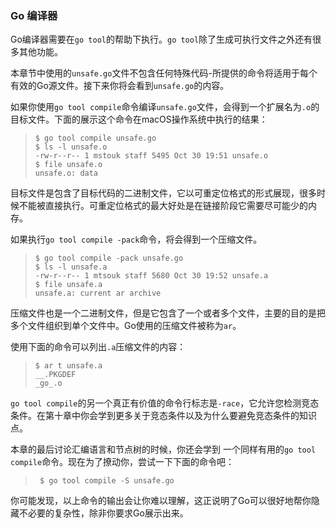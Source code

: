 ### Go 编译器

Go编译器需要在```go tool```的帮助下执行。```go tool```除了生成可执行文件之外还有很多其他功能。

本章节中使用的```unsafe.go```文件不包含任何特殊代码-所提供的命令将适用于每个有效的Go源文件。接下来你将会看到```unsafe.go```的内容。

如果你使用```go tool compile```命令编译```unsafe.go```文件，会得到一个扩展名为```.o```的目标文件。下面的展示这个命令在macOS操作系统中执行的结果：

> ```shell
> $ go tool compile unsafe.go
> $ ls -l unsafe.o
> -rw-r--r-- 1 mstouk staff 5495 Oct 30 19:51 unsafe.o
> $ file unsafe.o
> unsafe.o: data
> ```

目标文件是包含了目标代码的二进制文件，它以可重定位格式的形式展现，很多时候不能被直接执行。可重定位格式的最大好处是在链接阶段它需要尽可能少的内存。

如果执行```go tool compile -pack```命令，将会得到一个压缩文件。

> ```
> $ go tool compile -pack unsafe.go
> $ ls -l unsafe.a
> -rw-r--r-- 1 mtsouk staff 5680 Oct 30 19:52 unsafe.a
> $ file unsafe.a
> unsafe.a: current ar archive
> ```

压缩文件也是一个二进制文件，但是它包含了一个或者多个文件，主要的目的是把多个文件组织到单个文件中。Go使用的压缩文件被称为```ar```。

使用下面的命令可以列出```.a```压缩文件的内容：

> ```
> $ ar t unsafe.a
> __.PKGDEF
> _go_.o
> ```

```go tool compile```的另一个真正有价值的命令行标志是```-race```，它允许您检测竞态条件。在第十章中你会学到更多关于竞态条件以及为什么要避免竞态条件的知识点。

本章的最后讨论汇编语言和节点树的时候，你还会学到 一个同样有用的```go tool compile```命令。现在为了撩动你，尝试一下下面的命令吧：

> ``` $ go tool compile -S unsafe.go```

你可能发现，以上命令的输出会让你难以理解，这正说明了Go可以很好地帮你隐藏不必要的复杂性，除非你要求Go展示出来。